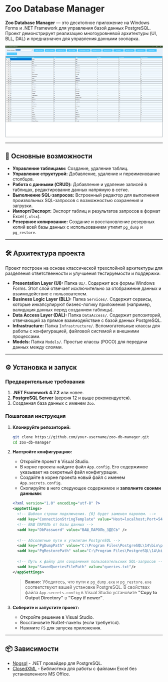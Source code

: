 ﻿# Zoo Database Manager

**Zoo Database Manager** — это десктопное приложение на Windows Forms и .NET Framework для управления базой данных PostgreSQL. Проект демонстрирует реализацию многоуровневой архитектуры (UI, BLL, DAL) и предназначен для управления данными зоопарка.

![Скриншот приложения](Zoo/docs/images/MainScreen.png)  <!-- Замените на URL вашего скриншота -->

---

## 🚀 Основные возможности

- **Управление таблицами:** Создание, удаление таблиц.
- **Управление структурой:** Добавление, удаление и переименование столбцов.
- **Работа с данными (CRUD):** Добавление и удаление записей в таблицах, редактирование данных напрямую в сетке.
- **Выполнение SQL-запросов:** Встроенный редактор для выполнения произвольных SQL-запросов с возможностью сохранения и загрузки.
- **Импорт/Экспорт:** Экспорт таблиц и результатов запросов в формат Excel (`.xlsx`).
- **Резервное копирование:** Создание и восстановление резервных копий всей базы данных с использованием утилит `pg_dump` и `pg_restore`.

---

## 🛠️ Архитектура проекта

Проект построен на основе классической трехслойной архитектуры для разделения ответственности и улучшения тестируемости и поддержки:

- **Presentation Layer (UI):** Папка `UI/`. Содержит все формы Windows Forms. Этот слой отвечает исключительно за отображение данных и взаимодействие с пользователем.
- **Business Logic Layer (BLL):** Папка `Services/`. Содержит сервисы, которые инкапсулируют бизнес-логику приложения (например, валидация данных перед созданием таблицы).
- **Data Access Layer (DAL):** Папка `DataAccess/`. Содержит репозиторий, отвечающий за прямое взаимодействие с базой данных PostgreSQL.
- **Infrastructure:** Папка `Infrastructure/`. Вспомогательные классы для работы с конфигурацией, файловой системой и внешними процессами.
- **Models:** Папка `Models/`. Простые классы (POCO) для передачи данных между слоями.

---

## ⚙️ Установка и запуск

### Предварительные требования

1.  **.NET Framework 4.7.2** или новее.
2.  **PostgreSQL Server** (версия 12 и выше рекомендуется).
3.  Созданная база данных с именем `Zoo`.

### Пошаговая инструкция

1.  **Клонируйте репозиторий:**
    ```bash
    git clone https://github.com/your-username/zoo-db-manager.git
    cd zoo-db-manager
    ```

2.  **Настройте конфигурацию:**
    - Откройте проект в Visual Studio.
    - В корне проекта найдите файл `App.config`. Его содержимое указывает на секретный файл конфигурации.
    - Создайте в корне проекта новый файл с именем `App.secrets.config`.
    - Скопируйте в него следующее содержимое и **заполните своими данными**:

    ```xml
    <?xml version="1.0" encoding="utf-8" ?>
    <appSettings>
      <!-- Шаблон строки подключения. {0} будет заменен паролем. -->
      <add key="ConnectionStringTemplate" value="Host=localhost;Port=5432;Database=Zoo;Username=postgres;Password={0}" />
      <!-- ВАШ ПАРОЛЬ от базы данных -->
      <add key="DbPassword" value="ВАШ_ПАРОЛЬ_ЗДЕСЬ" />
      
      <!-- Абсолютные пути к утилитам PostgreSQL -->
      <add key="PgDumpPath" value="C:\Program Files\PostgreSQL\14\bin\pg_dump.exe" />
      <add key="PgRestorePath" value="C:\Program Files\PostgreSQL\14\bin\pg_restore.exe" />
      
      <!-- Путь к файлу для сохранения пользовательских SQL-запросов -->
      <add key="SavedQueriesFilePath" value="queries.txt"/>
    </appSettings>
    ```
    > **Важно:** Убедитесь, что пути к `pg_dump.exe` и `pg_restore.exe` соответствуют вашей установке PostgreSQL. В свойствах файла `App.secrets.config` в Visual Studio установите **"Copy to Output Directory"** в **"Copy if newer"**.

3.  **Соберите и запустите проект:**
    - Откройте решение в Visual Studio.
    - Восстановите NuGet-пакеты (если требуется).
    - Нажмите `F5` для запуска приложения.

---

## 📦 Зависимости

- [Npgsql](https://www.npgsql.org/) - .NET провайдер для PostgreSQL.
- [ClosedXML](https://github.com/ClosedXML/ClosedXML) - Библиотека для работы с файлами Excel без установленного MS Office.
